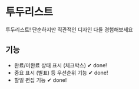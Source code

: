 # 투두리스트

투두리스트!
단순하지만 직관적인 디자인 다들 경험해보세요

## 기능

- 완료/미완료 상태 표시 (체크박스) ✔ done!
- 중요 표시 (별표) 등 우선순위 기능 ✔ done!
- 할일 편집 기능 ✔ done!
